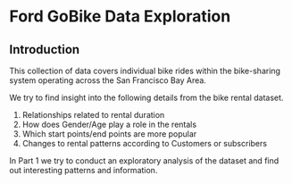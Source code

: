 # Ford GoBike Data Exploration

## Introduction
This collection of data covers individual bike rides within the bike-sharing system operating across the San Francisco Bay Area.

We try to find insight into the following details from the bike rental dataset.

1. Relationships related to rental duration 
2. How does Gender/Age play a role in the rentals 
3. Which start points/end points are more popular 
4. Changes to rental patterns according to Customers or subscribers

In Part 1 we try to conduct an exploratory analysis of the dataset and find out interesting patterns and information.